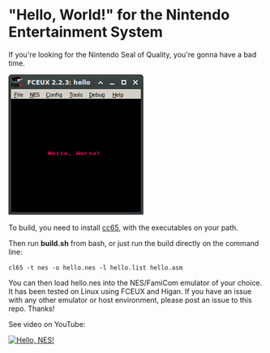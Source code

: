 # "Hello, World!" for the Nintendo Entertainment System
If you're looking for the Nintendo Seal of Quality, you're gonna have a bad time.

![Screencap from FCEUX Emulator](hello_fceux.png)

To build, you need to install [cc65](https://github.com/cc65/cc65), with the
executables on your path.

Then run **build.sh** from bash, or just run the build directly on the command line:

```
cl65 -t nes -o hello.nes -l hello.list hello.asm
```

You can then load hello.nes into the NES/FamiCom emulator of your choice. It has been
tested on Linux using FCEUX and Higan. If you have an issue with any other emulator or
host environment, please post an issue to this repo. Thanks!

See video on YouTube:

[![Hello, NES!](http://img.youtube.com/vi/eMw_QGwJsb4/0.jpg)](https://youtu.be/eMw_QGwJsb4)
